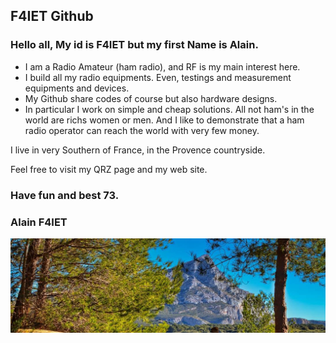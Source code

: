 ## F4IET Github

### Hello all, My id is F4IET but my first Name is Alain.


* I am a Radio Amateur (ham radio), and RF is my main interest here.
* I build all my radio equipments. Even, testings and measurement equipments and devices.
* My Github share codes of course but also hardware designs.
* In particular I work on simple and cheap solutions. All not ham's in the world are richs women or men. And I like to demonstrate that a ham radio operator can reach the world with very few money.

I live in very Southern of France, in the Provence countryside.

Feel free to visit my QRZ page and my web site.

### Have fun and best 73.
### Alain F4IET

![Montagne Sainte Victoire](pic/victoire.jpg)

<!---
F4IET/F4IET is a ✨ special ✨ repository because its `README.md` (this file) appears on your GitHub profile.
You can click the Preview link to take a look at your changes.
--->
